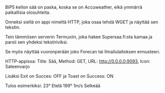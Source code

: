 BIP5 kellon sää on paska, koska se on Accuweather, eikä ymmärrä paikallisia olosuhteita.

Onneksi siellä on appi nimeltä HTTP, joka osaa tehdä WGET ja näyttää sen tekstin.

Tein tämmösen serverin Termuxiin, joka hakee Supersaa.fi:sta kamaa ja parsii sen yhdeksi tekstiriviksi.

Se myös näyttää vuoronperään joko Forecan tai Ilmailulaitoksen ennusteen.

HTTP-appissa: Title: Sää, Method: GET, URL: http://0.0.0.0:9093, Icon: Sateenvarjo

Lisäksi Exit on Succes: OFF ja Toast on Success: ON

Tulos esimerkiksi: 23° Etelä 199° 1m/s Selkeää
